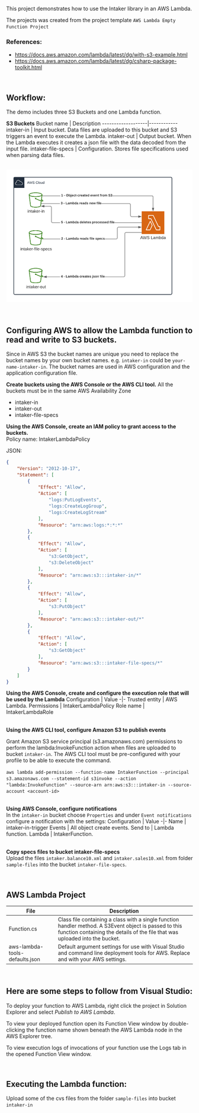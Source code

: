 This project demonstrates how to use the Intaker library in an AWS Lambda.

The projects was created from the project template
`AWS Lambda Empty Function Project`

### References:
- https://docs.aws.amazon.com/lambda/latest/dg/with-s3-example.html
- https://docs.aws.amazon.com/lambda/latest/dg/csharp-package-toolkit.html

&nbsp;  
## Workflow:

The demo includes three S3 Buckets and one Lambda function.

**S3 Buckets**
Bucket name          | Description
-------------------|------------
intaker-in         | Input bucket. Data files are uploaded to this bucket and S3 triggers an event to execute the Lambda.
intaker-out        | Output bucket. When the Lambda executes it creates a json file with the data decoded from the input file.
intaker-file-specs | Configuration. Stores file specifications used when parsing data files.

&nbsp;  
![Demo](intaker-aws-s3-lambda.png)

&nbsp;  
## Configuring AWS to allow the Lambda function to read and write to S3 buckets.

Since in AWS S3 the bucket names are unique you need to replace the bucket names by your own bucket names. e.g. `intaker-in` could be `your-name-intaker-in`. The bucket names are used in AWS configuration and the application configuration file.

**Create buckets using the AWS Console or the AWS CLI tool.** All the buckets must be in the same AWS Availability Zone
- intaker-in
- intaker-out
- intaker-file-specs

**Using the AWS Console, create an IAM policy to grant access to the buckets.**  
Policy name: IntakerLambdaPolicy

JSON:
```json
{
    "Version": "2012-10-17",
    "Statement": [
        {
            "Effect": "Allow",
            "Action": [
                "logs:PutLogEvents",
                "logs:CreateLogGroup",
                "logs:CreateLogStream"
            ],
            "Resource": "arn:aws:logs:*:*:*"
        },
        {
            "Effect": "Allow",
            "Action": [
                "s3:GetObject",
                "s3:DeleteObject"
            ],
            "Resource": "arn:aws:s3:::intaker-in/*"
        },
        {
            "Effect": "Allow",
            "Action": [
                "s3:PutObject"
            ],
            "Resource": "arn:aws:s3:::intaker-out/*"
        },
        {
            "Effect": "Allow",
            "Action": [
                "s3:GetObject"
            ],
            "Resource": "arn:aws:s3:::intaker-file-specs/*"
        }
    ]
}    
```

**Using the AWS Console, create and configure the execution role that will be used by the Lambda**
Configuration | Value
-|-
Trusted entity | AWS Lambda.
Permissions | IntakerLambdaPolicy
Role name | IntakerLambdaRole

&nbsp;  
**Using the AWS CLI tool, configure Amazon S3 to publish events**

Grant Amazon S3 service principal (s3.amazonaws.com) permissions to perform the lambda:InvokeFunction action when files are uploaded to bucket `intaker-in`. The AWS CLI tool must be pre-configured with your profile to be able to execute the command.

`aws lambda add-permission --function-name IntakerFunction --principal s3.amazonaws.com --statement-id s3invoke --action "lambda:InvokeFunction" --source-arn arn:aws:s3:::intaker-in --source-account <account-id>`

&nbsp;  
**Using AWS Console, configure notifications**  
In the `intaker-in` bucket choose `Properties` and under `Event notifications` configure a notification with the settings:
Configuration | Value
-|-
Name | intaker-in-trigger
Events | All object create events.
Send to | Lambda function.
Lambda | IntakerFunction.

&nbsp;  
**Copy specs files to bucket intaker-file-specs**  
Upload the files `intaker.balance10.xml` and `intaker.sales10.xml` from folder `sample-files` into the bucket `intaker-file-specs`.

&nbsp;  
## AWS Lambda Project

File | Description
-|-
Function.cs | Class file containing a class with a single function handler method. A S3Event object is passed to this function containing the details of the file that was uploaded into the bucket.
aws-lambda-tools-defaults.json | Default argument settings for use with Visual Studio and command line deployment tools for AWS. Replace <profile> and <account-number> with your AWS settings.

&nbsp;  
## Here are some steps to follow from Visual Studio:

To deploy your function to AWS Lambda, right click the project in Solution Explorer and select *Publish to AWS Lambda*.

To view your deployed function open its Function View window by double-clicking the function name shown beneath the AWS Lambda node in the AWS Explorer tree.

To view execution logs of invocations of your function use the Logs tab in the opened Function View window.

&nbsp;  
## Executing the Lambda function:
Upload some of the cvs files from the folder `sample-files` into bucket `intaker-in`
